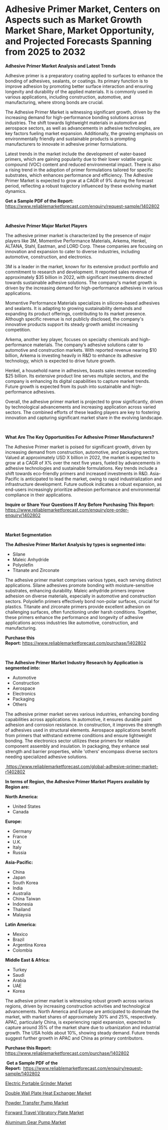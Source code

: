 <p><h1>Adhesive Primer Market, Centers on Aspects such as Market Growth Market Share, Market Opportunity, and Projected Forecasts Spanning from 2025 to 2032</h1></p><p><strong>Adhesive Primer Market Analysis and Latest Trends</strong></p>
<p><p>Adhesive primer is a preparatory coating applied to surfaces to enhance the bonding of adhesives, sealants, or coatings. Its primary function is to improve adhesion by promoting better surface interaction and ensuring longevity and durability of the applied materials. It is commonly used in various applications, including construction, automotive, and manufacturing, where strong bonds are crucial.</p><p>The Adhesive Primer Market is witnessing significant growth, driven by the increasing demand for high-performance bonding solutions across industries. The shift towards lightweight materials in automotive and aerospace sectors, as well as advancements in adhesive technologies, are key factors fueling market expansion. Additionally, the growing emphasis on environmentally friendly and sustainable products is prompting manufacturers to innovate in adhesive primer formulations.</p><p>Latest trends in the market include the development of water-based primers, which are gaining popularity due to their lower volatile organic compound (VOC) content and reduced environmental impact. There is also a rising trend in the adoption of primer formulations tailored for specific substrates, which enhances performance and efficiency. The Adhesive Primer Market is expected to grow at a CAGR of 9% during the forecast period, reflecting a robust trajectory influenced by these evolving market dynamics.</p></p>
<p><strong>Get a Sample PDF of the Report:&nbsp;</strong> <a href="https://www.reliablemarketforecast.com/enquiry/request-sample/1402802?utm_campaign=1108&utm_medium=2&utm_source=Github&utm_content=ia&utm_term=28032025&utm_id=adhesive-primer">https://www.reliablemarketforecast.com/enquiry/request-sample/1402802</a></p>
<p>&nbsp;</p>
<p><strong>Adhesive Primer Major Market Players</strong></p>
<p><p>The adhesive primer market is characterized by the presence of major players like 3M, Momentive Performance Materials, Arkema, Henkel, ALTANA, Stahl, Eastman, and LORD Corp. These companies are focusing on innovation and expansion to cater to diverse industries, including automotive, construction, and electronics.</p><p>3M is a leader in the market, known for its extensive product portfolio and commitment to research and development. It reported sales revenue of approximately $35 billion in 2022, with significant investments directed towards sustainable adhesive solutions. The company's market growth is driven by the increasing demand for high-performance adhesives in various applications.</p><p>Momentive Performance Materials specializes in silicone-based adhesives and sealants. It is adapting to growing sustainability demands and expanding its product offerings, contributing to its market presence. Although specific revenue is not publicly disclosed, the company's innovative products support its steady growth amidst increasing competition.</p><p>Arkema, another key player, focuses on specialty chemicals and high-performance materials. The company’s adhesive solutions cater to automotive and construction markets. With reported revenue nearing $10 billion, Arkema is investing heavily in R&D to enhance its adhesive technology, which is expected to drive future growth.</p><p>Henkel, a household name in adhesives, boasts sales revenue exceeding $25 billion. Its extensive product line serves multiple sectors, and the company is enhancing its digital capabilities to capture market trends. Future growth is expected from its push into sustainable and high-performance adhesives.</p><p>Overall, the adhesive primer market is projected to grow significantly, driven by technological advancements and increasing application across varied sectors. The combined efforts of these leading players are key to fostering innovation and capturing significant market share in the evolving landscape.</p></p>
<p>&nbsp;</p>
<p><strong>What Are The Key Opportunities For Adhesive Primer Manufacturers?</strong></p>
<p><p>The Adhesive Primer market is poised for significant growth, driven by increasing demand from construction, automotive, and packaging sectors. Valued at approximately USD X billion in 2022, the market is expected to grow at a CAGR of X% over the next five years, fueled by advancements in adhesive technologies and sustainable formulations. Key trends include a shift towards eco-friendly primers and increased investments in R&D. Asia-Pacific is anticipated to lead the market, owing to rapid industrialization and infrastructure development. Future outlook indicates a robust expansion, as end-users increasingly prioritize adhesion performance and environmental compliance in their applications.</p></p>
<p><strong>Inquire or Share Your Questions If Any Before Purchasing This Report:</strong> <a href="https://www.reliablemarketforecast.com/enquiry/pre-order-enquiry/1402802?utm_campaign=1108&utm_medium=2&utm_source=Github&utm_content=ia&utm_term=28032025&utm_id=adhesive-primer">https://www.reliablemarketforecast.com/enquiry/pre-order-enquiry/1402802</a></p>
<p>&nbsp;</p>
<p><strong>Market Segmentation</strong></p>
<p><strong>The Adhesive Primer Market Analysis by types is segmented into:</strong></p>
<p><ul><li>Silane</li><li>Maleic Anhydride</li><li>Polyolefin</li><li>Titanate and Zirconate</li></ul></p>
<p><p>The adhesive primer market comprises various types, each serving distinct applications. Silane adhesives promote bonding with moisture-sensitive substrates, enhancing durability. Maleic anhydride primers improve adhesion on diverse materials, especially in automotive and construction sectors. Polyolefin primers effectively bond non-polar surfaces, crucial for plastics. Titanate and zirconate primers provide excellent adhesion on challenging surfaces, often functioning under harsh conditions. Together, these primers enhance the performance and longevity of adhesive applications across industries like automotive, construction, and manufacturing.</p></p>
<p><strong>Purchase this Report:&nbsp;</strong><a href="https://www.reliablemarketforecast.com/purchase/1402802?utm_campaign=1108&utm_medium=2&utm_source=Github&utm_content=ia&utm_term=28032025&utm_id=adhesive-primer">https://www.reliablemarketforecast.com/purchase/1402802</a></p>
<p>&nbsp;</p>
<p><strong>The Adhesive Primer Market Industry Research by Application is segmented into:</strong></p>
<p><ul><li>Automotive</li><li>Construction</li><li>Aerospace</li><li>Electronics</li><li>Packaging</li><li>Others</li></ul></p>
<p><p>The adhesive primer market serves various industries, enhancing bonding capabilities across applications. In automotive, it ensures durable paint adhesion and corrosion resistance. In construction, it improves the strength of adhesives used in structural elements. Aerospace applications benefit from primers that withstand extreme conditions and ensure lightweight bonding. The electronics sector utilizes these primers for reliable component assembly and insulation. In packaging, they enhance seal strength and barrier properties, while 'others' encompass diverse sectors needing specialized adhesive solutions.</p></p>
<p><a href="https://www.reliablemarketforecast.com/global-adhesive-primer-market-r1402802?utm_campaign=1108&utm_medium=2&utm_source=Github&utm_content=ia&utm_term=28032025&utm_id=adhesive-primer">&nbsp;https://www.reliablemarketforecast.com/global-adhesive-primer-market-r1402802</a></p>
<p><strong>In terms of Region, the Adhesive Primer Market Players available by Region are:</strong></p>
<p>
    <p> <strong> North America: </strong>
        <ul>
            <li>United States</li>
            <li>Canada</li>
        </ul>
        </p> 
    <p> <strong> Europe: </strong>
        <ul>
            <li>Germany</li>
            <li>France</li>
            <li>U.K.</li>
            <li>Italy</li>
            <li>Russia</li>
        </ul>
        </p> 
    <p> <strong> Asia-Pacific: </strong>
        <ul>
            <li>China</li>
            <li>Japan</li>
            <li>South Korea</li>
            <li>India</li>
            <li>Australia</li>
            <li>China Taiwan</li>
            <li>Indonesia</li>
            <li>Thailand</li>
            <li>Malaysia</li>
        </ul>
        </p> 
    <p> <strong> Latin America: </strong>
        <ul>
            <li>Mexico</li>
            <li>Brazil</li>
            <li>Argentina Korea</li>
            <li>Colombia</li>
        </ul>
        </p> 
    <p> <strong> Middle East & Africa: </strong>
        <ul>
            <li>Turkey</li>
            <li>Saudi</li>
            <li>Arabia</li>
            <li>UAE</li>
            <li>Korea</li>
        </ul>
    </p>
    </p>
<p><p>The adhesive primer market is witnessing robust growth across various regions, driven by increasing construction activities and technological advancements. North America and Europe are anticipated to dominate the market, with market shares of approximately 30% and 25%, respectively. APAC, particularly China, is experiencing rapid expansion, expected to capture around 35% of the market share due to urbanization and industrial growth. The USA holds about 10%, showing steady demand. Future trends suggest further growth in APAC and China as primary contributors.</p></p>
<p><strong>Purchase this Report: </strong><a href="https://www.reliablemarketforecast.com/purchase/1402802?utm_campaign=1108&utm_medium=2&utm_source=Github&utm_content=ia&utm_term=28032025&utm_id=adhesive-primer">https://www.reliablemarketforecast.com/purchase/1402802</a></p>
<p>&nbsp;<strong>Get a Sample PDF of the Report:&nbsp;&nbsp;</strong><a href="https://www.reliablemarketforecast.com/enquiry/request-sample/1402802?utm_campaign=1108&utm_medium=2&utm_source=Github&utm_content=ia&utm_term=28032025&utm_id=adhesive-primer">https://www.reliablemarketforecast.com/enquiry/request-sample/1402802</a></p>
<p><strong></strong></p>
<p><p><a href="https://github.com/fontshatintj/Market-Research-Report-List-1/blob/main/electric-portable-grinder-market.md?utm_campaign=1108&utm_medium=2&utm_source=Github&utm_content=ia&utm_term=28032025&utm_id=adhesive-primer">Electric Portable Grinder Market</a></p><p><a href="https://github.com/winjelequegt/Market-Research-Report-List-1/blob/main/double-wall-plate-heat-exchanger-market.md?utm_campaign=1108&utm_medium=2&utm_source=Github&utm_content=ia&utm_term=28032025&utm_id=adhesive-primer">Double Wall Plate Heat Exchanger Market</a></p><p><a href="https://github.com/wilzeryammy/Market-Research-Report-List-1/blob/main/powder-transfer-pump-market.md?utm_campaign=1108&utm_medium=2&utm_source=Github&utm_content=ia&utm_term=28032025&utm_id=adhesive-primer">Powder Transfer Pump Market</a></p><p><a href="https://github.com/firdwsermald/Market-Research-Report-List-1/blob/main/forward-travel-vibratory-plate-market.md?utm_campaign=1108&utm_medium=2&utm_source=Github&utm_content=ia&utm_term=28032025&utm_id=adhesive-primer">Forward Travel Vibratory Plate Market</a></p><p><a href="https://github.com/bredevasil2q/Market-Research-Report-List-1/blob/main/aluminum-gear-pump-market.md?utm_campaign=1108&utm_medium=2&utm_source=Github&utm_content=ia&utm_term=28032025&utm_id=adhesive-primer">Aluminum Gear Pump Market</a></p></p>